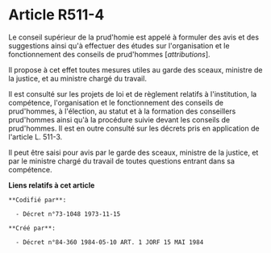 # Article R511-4

Le conseil supérieur de la prud'homie est appelé à formuler des avis et des suggestions ainsi qu'à effectuer des études sur
l'organisation et le fonctionnement des conseils de prud'hommes [*attributions*].

Il propose à cet effet toutes mesures utiles au garde des sceaux, ministre de la justice, et au ministre chargé du travail.

Il est consulté sur les projets de loi et de règlement relatifs à l'institution, la compétence, l'organisation et le
fonctionnement des conseils de prud'hommes, à l'élection, au statut et à la formation des conseillers prud'hommes ainsi qu'à
la procédure suivie devant les conseils de prud'hommes. Il est en outre consulté sur les décrets pris en application de
l'article L. 511-3.

Il peut être saisi pour avis par le garde des sceaux, ministre de la justice, et par le ministre chargé du travail de toutes
questions entrant dans sa compétence.

**Liens relatifs à cet article**

	**Codifié par**:

	  - Décret n°73-1048 1973-11-15

	**Créé par**:

	  - Décret n°84-360 1984-05-10 ART. 1 JORF 15 MAI 1984

